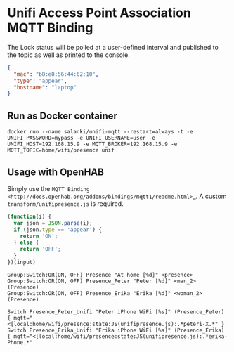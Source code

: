 Unifi Access Point Association MQTT Binding
=======

The Lock status will be polled at a user-defined interval and published to the topic as well as printed to the console.

```json
{
  "mac": "b8:e8:56:44:62:10",
  "type": "appear",
  "hostname": "laptop"
}
```

Run as Docker container
-----------

```shell
docker run --name salanki/unifi-mqtt --restart=always -t -e UNIFI_PASSWORD=mypass -e UNIFI_USERNAME=user -e UNIFI_HOST=192.168.15.9 -e MQTT_BROKER=192.168.15.9 -e MQTT_TOPIC=home/wifi/presence unif
```

Usage with OpenHAB
-----------

Simply use the `MQTT Binding <http://docs.openhab.org/addons/bindings/mqtt1/readme.html>`_. A custom `transform/unifipresence.js` is required.

```js
(function(i) {
  var json = JSON.parse(i);
  if (json.type == 'appear') {
    return 'ON';
  } else {
    return 'OFF';
  }
})(input)
```

```
Group:Switch:OR(ON, OFF) Presence "At home [%d]" <presence>
Group:Switch:OR(ON, OFF) Presence_Peter "Peter [%d]" <man_2> (Presence)
Group:Switch:OR(ON, OFF) Presence_Erika "Erika [%d]" <woman_2> (Presence)

Switch Presence_Peter_Unifi "Peter iPhone WiFi [%s]" (Presence_Peter) { mqtt="<[local:home/wifi/presence:state:JS(unifipresence.js):.*peteri-X.*" }
Switch Presence_Erika_Unifi "Erika iPhone WiFi [%s]" (Presence_Erika) { mqtt="<[local:home/wifi/presence:state:JS(unifipresence.js):.*erika-Phone.*"
```
